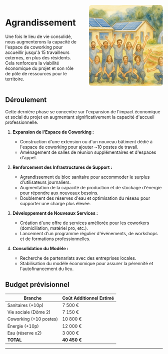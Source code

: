 <div style="display: flex; gap: 2rem; align-items: stretch; margin-bottom: 2rem;">
    <div style="flex: 1;">

# Agrandissement

Une fois le lieu de vie consolidé, nous augmenterons la capacité de l'espace de coworking pour accueillir jusqu'à 15 travailleurs externes, en plus des résidents. Cela renforcera la viabilité économique du projet et son rôle de pôle de ressources pour le territoire.

</div>
<div style="flex: 1;">
<img src="images/agrandissement_color.png"  style="width: 100%; height: 100%; object-fit: cover; border-radius: 8px;">
</div>
</div>

## Déroulement

Cette dernière phase se concentre sur l'expansion de l'impact économique et social du projet en augmentant significativement la capacité d'accueil professionnelle.

1.  **Expansion de l'Espace de Coworking :**

    -   Construction d'une extension ou d'un nouveau bâtiment dédié à l'espace de coworking pour ajouter ~10 postes de travail.
    -   Aménagement de salles de réunion supplémentaires et d'espaces d'appel.

2.  **Renforcement des Infrastructures de Support :**

    -   Agrandissement du bloc sanitaire pour accommoder le surplus d'utilisateurs journaliers.
    -   Augmentation de la capacité de production et de stockage d'énergie pour répondre aux nouveaux besoins.
    -   Doublement des réserves d'eau et optimisation du réseau pour supporter une charge plus élevée.

3.  **Développement de Nouveaux Services :**

    -   Création d'une offre de services améliorée pour les coworkers (domiciliation, matériel pro, etc.).
    -   Lancement d'un programme régulier d'événements, de workshops et de formations professionnelles.

4.  **Consolidation du Modèle :**

    -   Recherche de partenariats avec des entreprises locales.
    -   Stabilisation du modèle économique pour assurer la pérennité et l'autofinancement du lieu.

## Budget prévisionnel

| Branche                | Coût Additionnel Estimé |
| ---------------------- | ----------------------- |
| Sanitaires (+10p)      | 7 500 €                 |
| Vie sociale (Dôme 2)   | 7 150 €                 |
| Coworking (+10 postes) | 10 800 €                |
| Énergie (+10p)         | 12 000 €                |
| Eau (réserve x2)       | 3 000 €                 |
| **TOTAL**              | **40 450 €**            |

---
